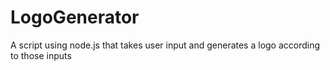 # LogoGenerator
A script using node.js that takes user input and generates a logo according to those inputs
